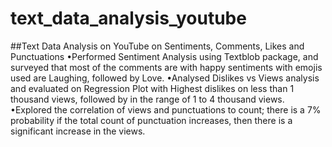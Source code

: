 # text_data_analysis_youtube
##Text Data Analysis on YouTube on Sentiments, Comments, Likes and Punctuations
•Performed Sentiment Analysis using Textblob package, and surveyed that most of the comments are with happy sentiments with emojis used are Laughing, followed by Love.
•Analysed Dislikes vs Views analysis and evaluated on Regression Plot with Highest dislikes on less than 1 thousand views, followed by in the range of 1 to 4 thousand views.
•Explored the correlation of views and punctuations to count; there is a 7% probability if the total count of punctuation increases, then there is a significant increase in the views.
